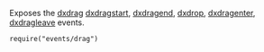 Exposes the [dxdrag](/api-reference/10%20UI%20Widgets/UI%20Events/dxdrag.md '/Documentation/ApiReference/UI_Widgets/UI_Events/#dxdrag') [dxdragstart](/api-reference/10%20UI%20Widgets/UI%20Events/dxdragstart.md '/Documentation/ApiReference/UI_Widgets/UI_Events/#dxdragstart'), [dxdragend](/api-reference/10%20UI%20Widgets/UI%20Events/dxdragend.md '/Documentation/ApiReference/UI_Widgets/UI_Events/#dxdragend'), [dxdrop](/api-reference/10%20UI%20Widgets/UI%20Events/dxdrop.md '/Documentation/ApiReference/UI_Widgets/UI_Events/#dxdrop'), [dxdragenter](/api-reference/10%20UI%20Widgets/UI%20Events/dxdragenter.md '/Documentation/ApiReference/UI_Widgets/UI_Events/#dxdragenter'), [dxdragleave](/api-reference/10%20UI%20Widgets/UI%20Events/dxdragleave.md '/Documentation/ApiReference/UI_Widgets/UI_Events/#dxdragleave') events.

    require("events/drag")